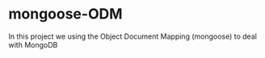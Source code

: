 # mongoose-ODM

In this project we using the Object Document Mapping (mongoose) to deal with MongoDB
